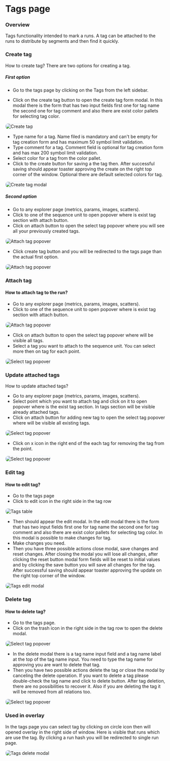 # Tags page
### Overview
Tags functionality intended to mark a runs. A tag can be attached to the runs to distribute by segments and then find it quickly.
### Create tag
How to create tag? 
There are two options for creating a tag. 
##### First option
- Go to the tags page by clicking on the Tags from the left sidebar.

- Click on the create tag button to open the create tag form modal. In this modal there is the form that has two input fields first one for tag name the second one for tag comment and also there are exist color pallets for selecting tag color.

<img style="border-radius: 8px; border: 1px solid #E8F1FC" alt="Create tag" src="https://docs-blobs.s3.us-east-2.amazonaws.com/images/ui/pages/tags/1.png">

- Type name for a tag. Name filed is mandatory and can't be empty for tag creation form and has maximum 50 symbol limit validation.
- Type comment for a tag. Comment field is optional for tag creation form and has max 200 symbol limit validation. 
- Select color for a tag from the color pallet.
- Click to the create button for saving a the tag then. After successful saving should appear toaster approving the create on the right top corner of the window. Optional there are default selected colors for tag.

<img style="border-radius: 8px; border: 1px solid #E8F1FC" alt="Create tag modal" src="https://docs-blobs.s3.us-east-2.amazonaws.com/images/ui/pages/tags/2.png">

##### Second option
- Go to any explorer page (metrics, params, images, scatters).
- Click to one of the sequence unit to open popover where is exist tag section with attach button.
- Click on attach button to open the select tag popover where you will see all your previously created tags.

<img style="border-radius: 8px; border: 1px solid #E8F1FC" alt="Attach tag popover" src="https://docs-blobs.s3.us-east-2.amazonaws.com/images/ui/pages/tags/3.png">

- Click create tag button and you will be redirected to the tags page than the actual first option.

<img style="border-radius: 8px; border: 1px solid #E8F1FC" alt="Attach tag popover" src="https://docs-blobs.s3.us-east-2.amazonaws.com/images/ui/pages/tags/4.png">

### Attach tag
#### How to attach tag to the run?
- Go to any explorer page (metrics, params, images, scatters).
- Click to one of the sequence unit to open popover where is exist tag section with attach button.

<img style="border-radius: 8px; border: 1px solid #E8F1FC" alt="Attach tag popover" src="https://docs-blobs.s3.us-east-2.amazonaws.com/images/ui/pages/tags/5.png">

- Click on attach button to open the select tag popover where will be visible all tags.
- Select a tag you want to attach to the sequence unit. You can select more then on tag for each point.

<img style="border-radius: 8px; border: 1px solid #E8F1FC" alt="Select tag popover" src="https://docs-blobs.s3.us-east-2.amazonaws.com/images/ui/pages/tags/6.png">

### Update attached tags
How to update attached tags?
- Go to any explorer page (metrics, params, images, scatters).
- Select point which you want to attach tag and click on it to open popover where is the exist tag section. In tags section will be visible already attached tags.
- Click on attach button for adding new tag to open the select tag popover where will be visible all existing tags.

<img style="border-radius: 8px; border: 1px solid #E8F1FC" alt="Select tag popover" src="https://docs-blobs.s3.us-east-2.amazonaws.com/images/ui/pages/tags/7.png">

- Click on x icon in the right end of the each tag for removing the tag from the point.

<img style="border-radius: 8px; border: 1px solid #E8F1FC" alt="Select tag popover" src="https://docs-blobs.s3.us-east-2.amazonaws.com/images/ui/pages/tags/8.png">

### Edit tag
#### How to edit tag?
- Go to the tags page
- Click to edit icon in the right side in the tag row

<img style="border-radius: 8px; border: 1px solid #E8F1FC" alt="Tags table" src="https://docs-blobs.s3.us-east-2.amazonaws.com/images/ui/pages/tags/9.png">

- Then should appear the edit modal. In the edit modal there is the form that has two input fields first one for tag name the second one for tag comment and also there are exist color pallets for selecting tag color. In this modal is possible to make changes for tag.
- Make changes you need.
- Then you have three possible actions close modal, save changes and reset changes. After closing the modal you will lose all changes, after clicking the reset button modal form fields will be reset to initial values and by clicking the save button you will save all changes for the tag. After successful saving should appear toaster approving the update on the right top corner of the window.

<img style="border-radius: 8px; border: 1px solid #E8F1FC" alt="Tags edit modal" src="https://docs-blobs.s3.us-east-2.amazonaws.com/images/ui/pages/tags/10.png">

### Delete tag
#### How to delete tag?
- Go to the tags page.
- Click on the trash icon in the right side in the tag row to open the delete modal.

<img style="border-radius: 8px; border: 1px solid #E8F1FC" alt="Select tag popover" src="https://docs-blobs.s3.us-east-2.amazonaws.com/images/ui/pages/tags/11.png">

- In the delete modal there is a tag name input field and a tag name label at the top of the tag name input. You need to type the tag name for approving you are want to delete that tag.
- Then you have two possible actions delete the tag or close the modal by canceling the delete operation. If you want to delete a tag please double-check the tag name and click to delete button. After tag deletion, there are no possibilities to recover it. Also if you are deleting the tag it will be removed from all relations too.

<img style="border-radius: 8px; border: 1px solid #E8F1FC" alt="Select tag popover" src="https://docs-blobs.s3.us-east-2.amazonaws.com/images/ui/pages/tags/12.png">

### Used in overlay
In the tags page you can select tag by clicking on circle icon then will opened overlay in the right side of window. Here is visible that runs which are use the tag. By clicking a run hash you will be redirected to single run page.

<img style="border-radius: 8px; border: 1px solid #E8F1FC" alt="Tags delete modal" src="https://docs-blobs.s3.us-east-2.amazonaws.com/images/ui/pages/tags/13.png">